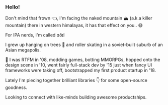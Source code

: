 ### Hello!

Don't mind that frown :point_left:, I'm facing the naked mountain :mountain_snow: (a.k.a killer mountain) there in western himalayas, it has that effect on you.. :sweat_smile:

For IPA nerds, I'm called ɑðɪl

I grew up hanging on trees :orangutan: and roller skating in a soviet-built suburb of an Asian megapolis.

:triumph: I was RTFM in '08, modding games, botting MMORPGs, hopped onto the design scene in '10, went fairly full-stack dev by '15 just when fancy UI frameworks were taking off, bootstrapped my first product startup in '18.

Lately I'm piecing together brilliant libraries :point_down: for some open-source goodness.

Looking to connect with like-minds building awesome productships.
